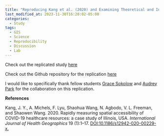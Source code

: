 ```yaml
---
title: "Reproducing Kang et al. (2020) and Examining Theoretical and Internal Consistency"
last_modified_at: 2023-11-30T16:20:02-05:00
categories:
  - Study
tags:
  - GIS
  - Science
  - Reproducibility
  - Discussion
  - Lab
---
```



Check out the replicated study [here](https://andreyjcao.github.io/RPr-Kang-2020/) 

Check out the Github repository for the replication [here](https://github.com/andreyjcao/RPr-Kang-2020)

I would like to specifically thank fellow students [Grace Sokolow](https://gsokolow.github.io/) and [Audrey Park](https://audreyrpark.github.io/) for the collaboration on this replication. 


**References**

Kang, J. Y., A. Michels, F. Lyu, Shaohua Wang, N. Agbodo, V. L. Freeman, and Shaowen Wang. 2020. Rapidly measuring spatial accessibility of COVID-19 healthcare resources: a case study of Illinois, USA. *International Journal of Health Geographics* 19 (1):1–17. [DOI:10.1186/s12942-020-00229-x.](https://ij-healthgeographics.biomedcentral.com/articles/10.1186/s12942-020-00229-x)